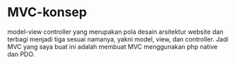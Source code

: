 # MVC-konsep
model-view controller yang merupakan pola desain arsitektur website dan terbagi menjadi tiga sesuai namanya, yakni model, view, dan controller. Jadi MVC yang saya buat ini adalah membuat MVC menggunakan php native dan PDO. 
